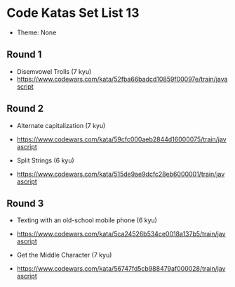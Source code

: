 # Code Katas Set List 13

- Theme: None

## Round 1

- Disemvowel Trolls (7 kyu)
- https://www.codewars.com/kata/52fba66badcd10859f00097e/train/javascript

## Round 2

- Alternate capitalization (7 kyu)
- https://www.codewars.com/kata/59cfc000aeb2844d16000075/train/javascript


- Split Strings (6 kyu)
- https://www.codewars.com/kata/515de9ae9dcfc28eb6000001/train/javascript

## Round 3

- Texting with an old-school mobile phone (6 kyu)
- https://www.codewars.com/kata/5ca24526b534ce0018a137b5/train/javascript

- Get the Middle Character (7 kyu)
- https://www.codewars.com/kata/56747fd5cb988479af000028/train/javascript
